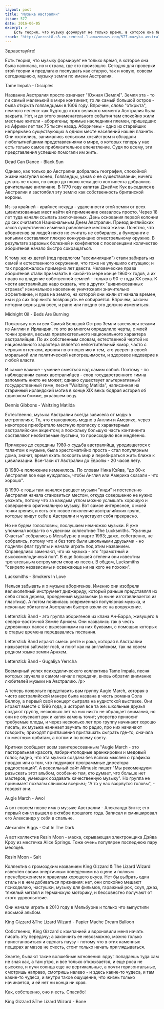 ```yaml
---
layout: post
title: "Музыка Австралии"
issue: 577
date: 2016-06-05
excerpt: >
    Есть теория, что музыку формирует не только время, в которое она была написана, но и страна, где это произошло. Сегодня для проверки этой теории я предлагаю послушать как старую, так и новую, совсем сегодняшнюю, музыку земли по имени Австралия.
track: "http://aerost8.s3.eu-central-1.amazonaws.com/577-muzyka-avstralii.mp3"
---
```


Здравствуйте!

Есть теория, что музыку формирует не только время, в которое она была написана, но и страна, где это произошло. Сегодня для проверки этой теории я предлагаю послушать как старую, так и новую, совсем сегодняшнюю, музыку земли по имени Австралия.

Tame Impala - Disciples

Название Австралия просто означает "Южная (Земля)". Земля эта - то ли самый маленький в мире континент, то ли самый большой остров - была открыта голландцами в 1606 году. Впрочем, слово "открыта", немного нелепо: как будто до этого великого момента Австралия была закрыта. Нет, и до этого знаменательного события там спокойно жили местные жители - аборигены; прямые наследники племен, пришедших из Африки лет так 75 тысяч назад. Аборигены - одно из старейших непрерывно существующих в одном месте населений нашей планеты. Они охотились, занимались сельским хозяйством и обладали любопытнейшими представлениями о мире, о которых теперь у нас есть только самое приблизительное впечатление. Судя по всему, эти представления успешно помогали им жить.

Dead Can Dance - Black Sun

Однако, как только до Австралии добралась география, спокойной жизни наступил конец. Голландцы, узнав о ее существовании, ничего делать не стали, но скоро до плохо лежащего континента добрались рачительные англичане. В 1770 году капитан Джеймс Кук высадился в Австралии и застолбил эту землю как собственность британской короны.

Из-за крайней - крайнее некуда - удаленности этой земли от всех цивилизованных мест найти ей применение оказалось просто. Через 18 лет туда начали ссылать заключенных. День основания первой колонии до сих считается Национальным Днем Австралии. Приезд английских зэков существенно изменил равновесие местной жизни. Понятно, что аборигенов за людей никто не считать не собирался, а бумеранги с копьями составляют плохую конкуренцию огнестрельному оружию. В результате заразных болезней и конфликтов с поселенцами количество аборигенов начало быстро сокращаться.

К тому же их детей (под предлогом "ассимиляции") стали забирать из семей и естественного окружения, что тоже не улучшило ситуацию; и так продолжалось примерно лет двести. Человеческие права аборигенов стали признавать в какой-то мере конце 1960-х годов, а их право на владение собственной землей - только в 90-е годы XX века. К чести австралийцев надо сказать, что в других "цивилизованных странах" изначальное население уничтожали значительно эффективнее, и прав на землю, на которой они жили от начала времен, им и до сих пор никто возвращать не собирается. Впрочем, законы истории верны для всех, и рано или поздно это должно измениться.

Midnight Oil - Beds Are Burning

Поскольку почти век Самый Большой Остров Земли заселялся зеками из Англии и Ирландии, то это во многом определило черты, с моей точки зрения, весьма привлекательного национального характера австралийцев. По их собственным словам, естественной чертой их национального характера является непочтительный юмор, часто с черным оттенком, ирония по отношению к тем, кто уверен в своей моральной или политической непогрешимости, и здоровое недоверие к любой власти.

И самое важное - умение смеяться над самим собой. Поэтому - по наблюдениям самих австралийцев - слов государственного гимна запомнить никто не может; однако существует альтернативный государственный гимн, песня "Waltzing Matilda", написанная на старинный ирландский мотив в конце XIX века: бодрая история об одиноком бомже, укравшем овцу.

Dennis Gibbons - Waltzing Matilda

Естественно, музыка Австралии всегда зависела от моды в метрополиях. То, что становилось модно в Англии и Америке, через некоторое приобретало местную прописку с характерным австралийским акцентом; а поскольку большую часть континента составляют необитаемые пустыни, то происходило все медленно.

Примерно до середины 1980-х судьба австралийца, уродившегося с талантом к музыке, была хрестоматийно проста - стал популярным дома, значит, время ехать покорять мир и перебираться жить ближе к цивилизации. Все-таки от Австралии до Европы - 20 часов лету.

В 1980-е положение изменилось. По словам Ника Кэйва, "до 80-х Австралия все еще нуждалась, чтобы Англия или Америка сказали - что хорошо".

В 1990-е годы там начался расцвет музыки "инди" и постепенно Австралия начала становиться местом, откуда совершенно не нужно уезжать, потому что за каждым углом можно услышать хорошую и совершенно оригинальную музыку. Вот самое интересное, с моей точки зрения, и есть это новое поколение австралийских групп, которые живут себе в Австралии и чувствуют себя прекрасно.

Но не будем голословны, послушаем немножко музыки. Я уже упоминал когда-то о чудесном коллективе The Lucksmiths. "Кузнецы Счастья" собрались в Мельбурне в марте 1993; даже, собственно, не собрались, потому что и без того были школьными друзьями - но подняли флаг группы и начали играть под этим названием. Справедливо замечают, что их музыка - это "грамотный и высокомелодичный поп". В еще большей степени они известны трогательным остроумием слов их песен. В общем, Lucksmiths "свирепо независимы и освежающе ни на кого не похожи".

Lucksmiths - Smokers In Love

Нельзя забывать и о музыке аборигенов. Именно они изобрели великолепный инструмент диджериду, который раньше представлял из себя ствол дерева, проеденный муравьями (а ныне изготавливается из пластика). А потом появилась современная популярная музыка, и исконные обитатели Австралии быстро взяли ее на вооружение.

Letterstick Band - это группа аборигенов из клана Ан-Барра, живущего в северо-восточной Земле Арнхем. Они назвались так в честь деревянных палок с вырезанными на них буквами, с помощью которых в старые времена передавались послания.

Letterstick Band играют смесь регге и рока, которая в Австралии называется saltwater rock, и поют как на английском, так на своем родном языке земли Арнхем.

Letterstick Band - Gugaliya Yerrcha

Всемирный успех психоделического коллектива Tame Impala, песня которых звучала в самом начале передачи, вновь обратил внимание любителей музыки на Австралию. /p>

А теперь позвольте представить вам группу Augie March, которая в чисто австралийской манере была названа в честь романа Сола Беллоу, а первый свой концерт сыграла на нудистской выставке. Они играют вместе с 1996 года, а история все та же: школьные друзья создают группу, несколько лет на них никто не обращает внимания, но они не опускают рук и капля камень точит; упорство приносит требуемые плоды, и через несколько лет про группу начинают хорошо писать, их музыка начинает звучать по радио, про них начинают говорить; приходят приглашения приглашать сыграть где-то, сначала по местным орбитам, а потом и по всему свету.

Критики сообщают всем заинтересованным "Augie March - это пасторальная красота, лабиринтоподные аранжировки и медовый голос; видно, что эта музыка создана без всяких мыслей о графиках продаж или о том, что подумают программные директора радиостанций". А всесильный сайт Allmusic пишет "Мы рекомендуем разыскать этот альбом, особенно тем, кто думает, что больше нет мастеров, умеющих создавать качественную музыку". Но группа не принимает похвалы слишком всерьез; "А то у нас взорвутся головы", - говорят они.

Augie March - Awol

А вот совсем новое имя в музыке Австралии - Александр Биггс; его первый сингл вышел в октябре прошлого года. Записал и смикшировал его Александр у себя в спальне.

Alexander Biggs - Out In The Dark

А вот коллектив Resin Moon - маска, скрывающая электронщика Дэйва Кроу из местечка Alice Springs. Тоже очень популярен последнюю пару месяцев.

Resin Moon - Salt

Коллектив с громоздким названием King Gizzard & The Lizard Wizard известен своим энергичным поведением на сцене и полным пренебрежением к правилам хорошего вкуса. Нет бы выбрать один стиль и в нем добиваться признания: нет, они спокойно мешают психоделию, частушки, музыку для фильмов, гаражный рок, соул, джаз, тяжелый металл и германскую моторику, и бессовестно получают от этого удовольствие.

Они начали играть в 2010 году в Мельбурне и только что выпустили восьмой альбом.

King Gizzard &The Lizard Wizard - Papier Mache Dream Balloon

Собственно, King Gizzard с компанией и вдохновили меня начать писать эту передачу; а закончить ее невозможно, можно только приостановиться и сделать паузу - потому что в этих каменных пещерах алмазов не счесть, стоит только начать приглядываться.

Знаете, бывают такие волшебные мгновения: вдруг попадаешь туда сам не зная как, а там утро, и все только открывается, и еще роса не высохла, и лучи солнца еще не вертикальные, а почти горизонтальные, смотришь направо, смотришь налево - и здесь какие-то чудеса, и там какие-то чудеса, и внутри такое ощущение, что жизнь только начинается, и ей нет ни конца ни края.

Как, собственно, оно и есть. Спасибо!

King Gizzard &The Lizard Wizard - Bone
